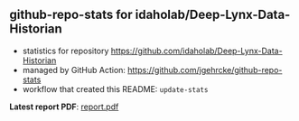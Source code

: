 ## github-repo-stats for idaholab/Deep-Lynx-Data-Historian

- statistics for repository https://github.com/idaholab/Deep-Lynx-Data-Historian
- managed by GitHub Action: https://github.com/jgehrcke/github-repo-stats
- workflow that created this README: `update-stats`

**Latest report PDF**: [report.pdf](https://github.com/idaholab/repository-statistics/raw/main/idaholab/Deep-Lynx-Data-Historian/latest-report/report.pdf)

